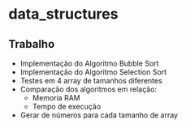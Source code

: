 # data_structures

## Trabalho

- Implementação do Algoritmo Bubble Sort
- Implementação do Algoritmo Selection Sort
- Testes em 4 array de tamanhos diferentes
- Comparação dos algoritmos em relação:
    - Memoria RAM
    - Tempo de execução
- Gerar de números para cada tamanho de array
